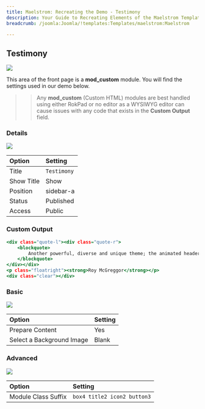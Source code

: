 ```yaml
---
title: Maelstrom: Recreating the Demo - Testimony
description: Your Guide to Recreating Elements of the Maelstrom Template for Joomla
breadcrumb: /joomla:Joomla/!templates:Templates/maelstrom:Maelstrom

---
```


Testimony
-----

![][demo]

This area of the front page is a **mod_custom** module. You will find the settings used in our demo below.

>> Any **mod_custom** (Custom HTML) modules are best handled using either RokPad or no editor as a WYSIWYG editor can cause issues with any code that exists in the **Custom Output** field.

### Details

![][demo2]

| Option     | Setting             |  
| :--------- | :------------------ |  
| Title      | `Testimony` |  
| Show Title | Show                |  
| Position   | sidebar-a          |  
| Status     | Published           |  
| Access     | Public              |  

### Custom Output

~~~ .html
<div class="quote-l"><div class="quote-r">
    <blockquote>
        Another powerful, diverse and unique theme; the animated header is amazing!
    </blockquote>
</div></div>
<p class="floatright"><strong>Roy McGreggor</strong></p>
<div class="clear"></div>
~~~

### Basic

![][demo3]

| Option                    | Setting |  
| :------------------------ | :------ |  
| Prepare Content           | Yes     |  
| Select a Background Image | Blank   |

### Advanced

![][demo4]

| Option              | Setting                     |  
| :------------------ | :-------------------------- |  
| Module Class Suffix | `box4 title2 icon2 button3` |  

[demo]: assets/demo_5.jpeg
[demo2]: assets/demo_5a.jpeg
[demo3]: assets/demo_5b.jpeg
[demo4]: assets/demo_5c.jpeg
